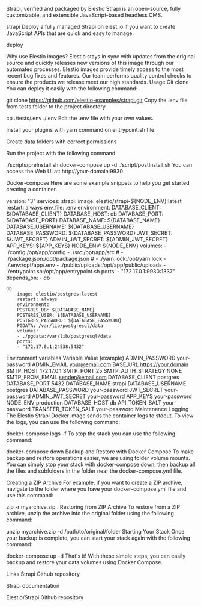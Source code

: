 Strapi, verified and packaged by Elestio
Strapi⁠ is an open-source, fully customizable, and extensible JavaScript-based headless CMS.

strapi
Deploy a fully managed Strapi⁠ on elest.io⁠ if you want to create JavaScript APIs that are quick and easy to manage.

deploy

Why use Elestio images?
Elestio stays in sync with updates from the original source and quickly releases new versions of this image through our automated processes.
Elestio images provide timely access to the most recent bug fixes and features.
Our team performs quality control checks to ensure the products we release meet our high standards.
Usage
Git clone
You can deploy it easily with the following command:

git clone https://github.com/elestio-examples/strapi.git
Copy the .env file from tests folder to the project directory

cp ./tests/.env ./.env
Edit the .env file with your own values.

Install your plugins with yarn command on entrypoint.sh file.

Create data folders with correct permissions

Run the project with the following command

./scripts/preInstall.sh
docker-compose up -d
./script/postInstall.sh
You can access the Web UI at: http://your-domain:9930

Docker-compose
Here are some example snippets to help you get started creating a container.

version: "3"
services:
    strapi:
        image: elestio/strapi-${NODE_ENV}:latest
        restart: always
        env_file: .env
        environment:
        DATABASE_CLIENT: ${DATABASE_CLIENT}
        DATABASE_HOST: db
        DATABASE_PORT: ${DATABASE_PORT}
        DATABASE_NAME: ${DATABASE_NAME}
        DATABASE_USERNAME: ${DATABASE_USERNAME}
        DATABASE_PASSWORD: ${DATABASE_PASSWORD}
        JWT_SECRET: ${JWT_SECRET}
        ADMIN_JWT_SECRET: ${ADMIN_JWT_SECRET}
        APP_KEYS: ${APP_KEYS}
        NODE_ENV: ${NODE_ENV}
        volumes:
        - ./config:/opt/app/config
        - ./src:/opt/app/src
        # - ./package.json:/opt/package.json
        # - ./yarn.lock:/opt/yarn.lock
        - ./.env:/opt/app/.env
        - ./public/uploads:/opt/app/public/uploads
        - ./entrypoint.sh:/opt/app/entrypoint.sh
        ports:
        - "172.17.0.1:9930:1337"
        depends_on:
        - db

    db:
        image: elestio/postgres:latest
        restart: always
        environment:
        POSTGRES_DB: ${DATABASE_NAME}
        POSTGRES_USER: ${DATABASE_USERNAME}
        POSTGRES_PASSWORD: ${DATABASE_PASSWORD}
        PGDATA: /var/lib/postgresql/data
        volumes:
        - ./pgdata:/var/lib/postgresql/data
        ports:
        - "172.17.0.1:24538:5432"
Environment variables
Variable	Value (example)
ADMIN_PASSWORD	your-password
ADMIN_EMAIL	your@email.com⁠
BASE_URL	https://your.domain⁠
SMTP_HOST	172.17.0.1
SMTP_PORT	25
SMTP_AUTH_STRATEGY	NONE
SMTP_FROM_EMAIL	sender@email.com⁠
DATABASE_CLIENT	postgres
DATABASE_PORT	5432
DATABASE_NAME	strapi
DATABASE_USERNAME	postgres
DATABASE_PASSWORD	your-password
JWT_SECRET	your-password
ADMIN_JWT_SECRET	your-password
APP_KEYS	your-password
NODE_ENV	production
DATABASE_HOST	db
API_TOKEN_SALT	your-password
TRANSFER_TOKEN_SALT	your-password
Maintenance
Logging
The Elestio Strapi Docker image sends the container logs to stdout. To view the logs, you can use the following command:

docker-compose logs -f
To stop the stack you can use the following command:

docker-compose down
Backup and Restore with Docker Compose
To make backup and restore operations easier, we are using folder volume mounts. You can simply stop your stack with docker-compose down, then backup all the files and subfolders in the folder near the docker-compose.yml file.

Creating a ZIP Archive For example, if you want to create a ZIP archive, navigate to the folder where you have your docker-compose.yml file and use this command:

zip -r myarchive.zip .
Restoring from ZIP Archive To restore from a ZIP archive, unzip the archive into the original folder using the following command:

unzip myarchive.zip -d /path/to/original/folder
Starting Your Stack Once your backup is complete, you can start your stack again with the following command:

docker-compose up -d
That's it! With these simple steps, you can easily backup and restore your data volumes using Docker Compose.

Links
Strapi Github repository⁠

Strapi documentation⁠

Elestio/Strapi Github repository⁠

